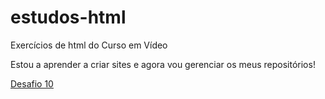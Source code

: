 # estudos-html
 Exercícios de html do Curso em Vídeo

 Estou a aprender a criar sites e agora vou gerenciar os meus repositórios!

 <a href="estudos-html/desafios/d010
/index.html">Desafio 10</a>
